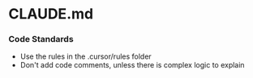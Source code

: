 # CLAUDE.md

### Code Standards

- Use the rules in the .cursor/rules folder
- Don't add code comments, unless there is complex logic to explain
